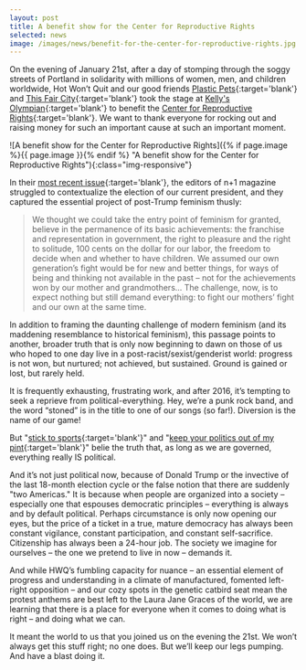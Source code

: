 ```yaml
---
layout: post
title: A benefit show for the Center for Reproductive Rights
selected: news
image: /images/news/benefit-for-the-center-for-reproductive-rights.jpg
---
```


On the evening of January 21st, after a day of stomping through the soggy streets of Portland in solidarity with millions of women, men, and children worldwide, Hot Won’t Quit and our good friends [Plastic Pets](https://www.facebook.com/plasticpets/){:target='blank'} and [This Fair City](http://www.thisfaircity.com){:target='blank'} took the stage at [Kelly's Olympian](http://www.kellysolympian.com/calendar.html){:target='blank'} to benefit the [Center for Reproductive Rights](https://www.reproductiverights.org){:target='blank'}. We want to thank everyone for rocking out and raising money for such an important cause at such an important moment.

![A benefit show for the Center for Reproductive Rights]({% if page.image %}{{ page.image }}{% endif %} "A benefit show for the Center for Reproductive Rights"){:class="img-responsive"}

In their [most recent issue](https://nplusonemag.com/issue-27/the-intellectual-situation/no-president-2/){:target='blank'}, the editors of n+1 magazine struggled to contextualize the election of our current president, and they captured the essential project of post-Trump feminism thusly:

>We thought we could take the entry point of feminism for granted, believe in the permanence of its basic achievements: the franchise and representation in government, the right to pleasure and the right to solitude, 100 cents on the dollar for our labor, the freedom to decide when and whether to have children. We assumed our own generation’s fight would be for new and better things, for ways of being and thinking not available in the past – not for the achievements won by our mother and grandmothers... The challenge, now, is to expect nothing but still demand everything: to fight our mothers’ fight and our own at the same time.

In addition to framing the daunting challenge of modern feminism (and its maddening resemblance to historical feminism), this passage points to another, broader truth that is only now beginning to dawn on those of us who hoped to one day live in a post-racist/sexist/genderist world: progress is not won, but nurtured; not achieved, but sustained. Ground is gained or lost, but rarely held.

It is frequently exhausting, frustrating work, and after 2016, it’s tempting to seek a reprieve from political-everything. Hey, we’re a punk rock band, and the word “stoned” is in the title to one of our songs (so far!). Diversion is the name of our game!

But "[stick to sports](https://www.nytimes.com/2017/02/14/magazine/should-athletes-stick-to-sports.html){:target='blank'}" and "[keep your politics out of my pint](http://fortune.com/2017/02/05/budweiser-super-bowl-commercial-immigration-boycott/){:target='blank'}" belie the truth that, as long as we are governed, everything really IS political.

And it’s not just political now, because of Donald Trump or the invective of the last 18-month election cycle or the false notion that there are suddenly "two Americas." It is because when people are organized into a society – especially one that espouses democratic principles – everything is always and by default political. Perhaps circumstance is only now opening our eyes, but the price of a ticket in a true, mature democracy has always been constant vigilance, constant participation, and constant self-sacrifice. Citizenship has always been a 24-hour job. The society we imagine for ourselves – the one we pretend to live in now – demands it.

And while HWQ’s fumbling capacity for nuance – an essential element of progress and understanding in a climate of manufactured, fomented left-right opposition – and our cozy spots in the genetic catbird seat mean the protest anthems are best left to the Laura Jane Graces of the world, we are learning that there is a place for everyone when it comes to doing what is right – and doing what we can.

It meant the world to us that you joined us on the evening the 21st. We won’t always get this stuff right; no one does. But we’ll keep our legs pumping. And have a blast doing it.
